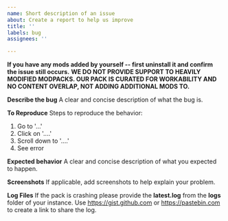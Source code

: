 ```yaml
---
name: Short description of an issue
about: Create a report to help us improve
title: ''
labels: bug
assignees: ''

---
```


**If you have any mods added by yourself -- first uninstall it and confirm the issue still occurs.**
**WE DO NOT PROVIDE SUPPORT TO HEAVILY MODIFIED MODPACKS. OUR PACK IS CURATED FOR WORKABILITY AND NO CONTENT OVERLAP, NOT ADDING ADDITIONAL MODS TO.**

**Describe the bug**
A clear and concise description of what the bug is.

**To Reproduce**
Steps to reproduce the behavior:
1. Go to '...'
2. Click on '....'
3. Scroll down to '....'
4. See error

**Expected behavior**
A clear and concise description of what you expected to happen.

**Screenshots**
If applicable, add screenshots to help explain your problem.

**Log Files**
If the pack is crashing please provide the **latest.log** from the **logs** folder of your instance. Use https://gist.github.com or https://pastebin.com to create a link to share the log.
